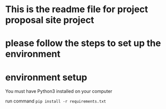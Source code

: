 
# This is the readme file for project proposal site project
# please follow the steps to set up the environment


# environment setup
  You must have Python3 installed on your computer
  
  run command `pip install -r requirements.txt`

